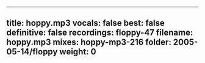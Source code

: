 
---
title: hoppy.mp3
vocals: false
best: false
definitive: false
recordings: floppy-47
filename: hoppy.mp3
mixes: hoppy-mp3-216
folder: 2005-05-14/floppy
weight: 0
---
